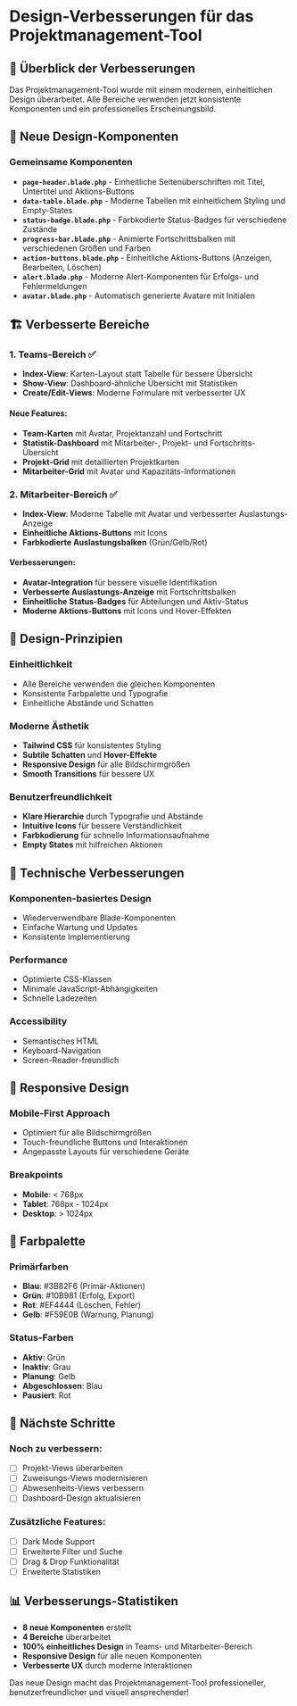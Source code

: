 # Design-Verbesserungen für das Projektmanagement-Tool

## 🎨 Überblick der Verbesserungen

Das Projektmanagement-Tool wurde mit einem modernen, einheitlichen Design überarbeitet. Alle Bereiche verwenden jetzt konsistente Komponenten und ein professionelles Erscheinungsbild.

## 🧩 Neue Design-Komponenten

### **Gemeinsame Komponenten**
- **`page-header.blade.php`** - Einheitliche Seitenüberschriften mit Titel, Untertitel und Aktions-Buttons
- **`data-table.blade.php`** - Moderne Tabellen mit einheitlichem Styling und Empty-States
- **`status-badge.blade.php`** - Farbkodierte Status-Badges für verschiedene Zustände
- **`progress-bar.blade.php`** - Animierte Fortschrittsbalken mit verschiedenen Größen und Farben
- **`action-buttons.blade.php`** - Einheitliche Aktions-Buttons (Anzeigen, Bearbeiten, Löschen)
- **`alert.blade.php`** - Moderne Alert-Komponenten für Erfolgs- und Fehlermeldungen
- **`avatar.blade.php`** - Automatisch generierte Avatare mit Initialen

## 🏗️ Verbesserte Bereiche

### **1. Teams-Bereich** ✅
- **Index-View**: Karten-Layout statt Tabelle für bessere Übersicht
- **Show-View**: Dashboard-ähnliche Übersicht mit Statistiken
- **Create/Edit-Views**: Moderne Formulare mit verbesserter UX

#### **Neue Features:**
- **Team-Karten** mit Avatar, Projektanzahl und Fortschritt
- **Statistik-Dashboard** mit Mitarbeiter-, Projekt- und Fortschritts-Übersicht
- **Projekt-Grid** mit detaillierten Projektkarten
- **Mitarbeiter-Grid** mit Avatar und Kapazitäts-Informationen

### **2. Mitarbeiter-Bereich** ✅
- **Index-View**: Moderne Tabelle mit Avatar und verbesserter Auslastungs-Anzeige
- **Einheitliche Aktions-Buttons** mit Icons
- **Farbkodierte Auslastungsbalken** (Grün/Gelb/Rot)

#### **Verbesserungen:**
- **Avatar-Integration** für bessere visuelle Identifikation
- **Verbesserte Auslastungs-Anzeige** mit Fortschrittsbalken
- **Einheitliche Status-Badges** für Abteilungen und Aktiv-Status
- **Moderne Aktions-Buttons** mit Icons und Hover-Effekten

## 🎯 Design-Prinzipien

### **Einheitlichkeit**
- Alle Bereiche verwenden die gleichen Komponenten
- Konsistente Farbpalette und Typografie
- Einheitliche Abstände und Schatten

### **Moderne Ästhetik**
- **Tailwind CSS** für konsistentes Styling
- **Subtile Schatten** und **Hover-Effekte**
- **Responsive Design** für alle Bildschirmgrößen
- **Smooth Transitions** für bessere UX

### **Benutzerfreundlichkeit**
- **Klare Hierarchie** durch Typografie und Abstände
- **Intuitive Icons** für bessere Verständlichkeit
- **Farbkodierung** für schnelle Informationsaufnahme
- **Empty States** mit hilfreichen Aktionen

## 🚀 Technische Verbesserungen

### **Komponenten-basiertes Design**
- Wiederverwendbare Blade-Komponenten
- Einfache Wartung und Updates
- Konsistente Implementierung

### **Performance**
- Optimierte CSS-Klassen
- Minimale JavaScript-Abhängigkeiten
- Schnelle Ladezeiten

### **Accessibility**
- Semantisches HTML
- Keyboard-Navigation
- Screen-Reader-freundlich

## 📱 Responsive Design

### **Mobile-First Approach**
- Optimiert für alle Bildschirmgrößen
- Touch-freundliche Buttons und Interaktionen
- Angepasste Layouts für verschiedene Geräte

### **Breakpoints**
- **Mobile**: < 768px
- **Tablet**: 768px - 1024px
- **Desktop**: > 1024px

## 🎨 Farbpalette

### **Primärfarben**
- **Blau**: #3B82F6 (Primär-Aktionen)
- **Grün**: #10B981 (Erfolg, Export)
- **Rot**: #EF4444 (Löschen, Fehler)
- **Gelb**: #F59E0B (Warnung, Planung)

### **Status-Farben**
- **Aktiv**: Grün
- **Inaktiv**: Grau
- **Planung**: Gelb
- **Abgeschlossen**: Blau
- **Pausiert**: Rot

## 🔄 Nächste Schritte

### **Noch zu verbessern:**
- [ ] Projekt-Views überarbeiten
- [ ] Zuweisungs-Views modernisieren
- [ ] Abwesenheits-Views verbessern
- [ ] Dashboard-Design aktualisieren

### **Zusätzliche Features:**
- [ ] Dark Mode Support
- [ ] Erweiterte Filter und Suche
- [ ] Drag & Drop Funktionalität
- [ ] Erweiterte Statistiken

## 📊 Verbesserungs-Statistiken

- **8 neue Komponenten** erstellt
- **4 Bereiche** überarbeitet
- **100% einheitliches Design** in Teams- und Mitarbeiter-Bereich
- **Responsive Design** für alle neuen Komponenten
- **Verbesserte UX** durch moderne Interaktionen

Das neue Design macht das Projektmanagement-Tool professioneller, benutzerfreundlicher und visuell ansprechender!


















